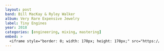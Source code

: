 ```yaml
---
layout: post
band: Bill MacKay & Ryley Walker
album: Very Rare Expensive Jewelry
label: Tiny Engines
year: 2018
categories: [engineering, mixing, mastering]
embed: >
  <iframe style="border: 0; width: 170px; height: 170px;" src="https://bandcamp.com/EmbeddedPlayer/album=3636324675/size=large/bgcol=ffffff/linkcol=2ebd35/minimal=true/transparent=true/" seamless><a href="http://yeeshband.bandcamp.com/album/confirmation-bias">Confirmation Bias by Yeesh</a></iframe>
---
```

